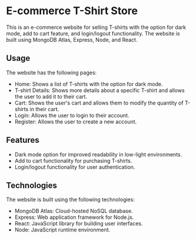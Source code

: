 # E-commerce T-Shirt Store
This is an e-commerce website for selling T-shirts with the option for dark mode, add to cart feature, and login/logout functionality. The website is built using MongoDB Atlas, Express, Node, and React.

## Usage
The website has the following pages:

* Home: Shows a list of T-shirts with the option for dark mode.
* T-shirt Details: Shows more details about a specific T-shirt and allows the user to add it to their cart.
* Cart: Shows the user's cart and allows them to modify the quantity of T-shirts in their cart.
* Login: Allows the user to login to their account.
* Register: Allows the user to create a new account.

## Features
* Dark mode option for improved readability in low-light environments.
* Add to cart functionality for purchasing T-shirts.
* Login/logout functionality for user authentication.

## Technologies
The website is built using the following technologies:

* MongoDB Atlas: Cloud-hosted NoSQL database.
* Express: Web application framework for Node.js.
* React: JavaScript library for building user interfaces.
* Node: JavaScript runtime environment.